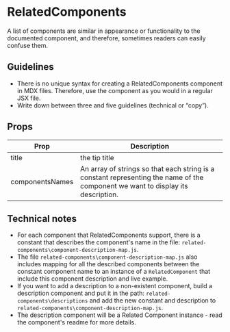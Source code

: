 # RelatedComponents
A list of components are similar in appearance or functionality to the documented component, and therefore, sometimes readers can easily confuse them.

## Guidelines
- There is no unique syntax for creating a RelatedComponents component in MDX files. Therefore, use the component as you would in a regular JSX file.
- Write down between three and five guidelines (technical or “copy”).


## Props

Prop | Description
--- | ---
title | the tip title
componentsNames | An array of strings so that each string is a constant representing the name of the component we want to display its description.

## Technical notes
- For each component that RelatedComponents support, there is a constant that describes the component's name in the file: `related-components\component-description-map.js`. 
- The file `related-components\component-description-map.js` also includes mapping for all the described components between the constant component name to an instance of a `RelatedComponent` that include this component description and live example.
- If you want to add a description to a non-existent component, build a description component and put it in the path: `related-components\descriptions` and add the new constant and description to `related-components\component-description-map.js`.
- The description component will be a Related Component instance - read the component's readme for more details.
